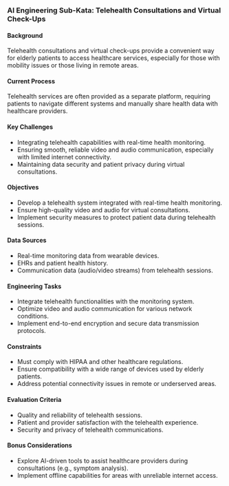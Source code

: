 ### AI Engineering Sub-Kata: Telehealth Consultations and Virtual Check-Ups

#### Background

Telehealth consultations and virtual check-ups provide a convenient way for elderly patients to access healthcare services, especially for those with mobility issues or those living in remote areas.

#### Current Process

Telehealth services are often provided as a separate platform, requiring patients to navigate different systems and manually share health data with healthcare providers.

#### Key Challenges

- Integrating telehealth capabilities with real-time health monitoring.
- Ensuring smooth, reliable video and audio communication, especially with limited internet connectivity.
- Maintaining data security and patient privacy during virtual consultations.

#### Objectives

- Develop a telehealth system integrated with real-time health monitoring.
- Ensure high-quality video and audio for virtual consultations.
- Implement security measures to protect patient data during telehealth sessions.

#### Data Sources

- Real-time monitoring data from wearable devices.
- EHRs and patient health history.
- Communication data (audio/video streams) from telehealth sessions.

#### Engineering Tasks

- Integrate telehealth functionalities with the monitoring system.
- Optimize video and audio communication for various network conditions.
- Implement end-to-end encryption and secure data transmission protocols.

#### Constraints

- Must comply with HIPAA and other healthcare regulations.
- Ensure compatibility with a wide range of devices used by elderly patients.
- Address potential connectivity issues in remote or underserved areas.

#### Evaluation Criteria

- Quality and reliability of telehealth sessions.
- Patient and provider satisfaction with the telehealth experience.
- Security and privacy of telehealth communications.

#### Bonus Considerations

- Explore AI-driven tools to assist healthcare providers during consultations (e.g., symptom analysis).
- Implement offline capabilities for areas with unreliable internet access.
